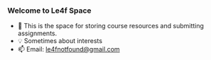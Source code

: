 ### Welcome to Le4f Space
- 🌱 This is the space for storing course resources and submitting assignments.
- 💡 Sometimes about interests
- 📫 Email: le4fnotfound@gmail.com

<!---
Le4fNotFound/Le4fNotFound is a ✨ special ✨ repository because its `README.md` (this file) appears on your GitHub profile.
You can click the Preview link to take a look at your changes.
--->
